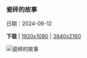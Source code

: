 ### 瓷砖的故事

日期：2024-06-12

**下载**  |  [1920x1080](https://cn.bing.com/th?id=OHR.RegistanUzbekistan_ZH-CN7850329702_1920x1080.jpg)  |  [3840x2160](https://cn.bing.com/th?id=OHR.RegistanUzbekistan_ZH-CN7850329702_UHD.jpg)

![瓷砖的故事](https://cn.bing.com/th?id=OHR.RegistanUzbekistan_ZH-CN7850329702_1920x1080.jpg "雷吉斯坦广场的外立面马赛克，撒马尔罕，乌兹别克斯坦撒 (© da-kuk/Getty Images)")

